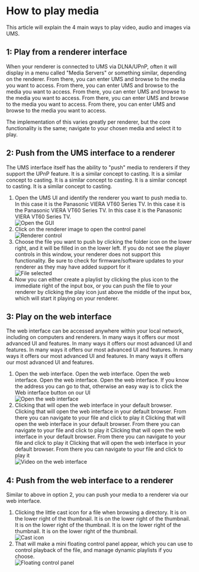 # How to play media

This article will explain the 4 main ways to play video, audio and images via UMS.

## 1: Play from a renderer interface

When your renderer is connected to UMS via DLNA/UPnP, often it will display in a menu called "Media Servers" or something similar, depending on the renderer. From there, you can enter UMS and browse to the media you want to access. From there, you can enter UMS and browse to the media you want to access. From there, you can enter UMS and browse to the media you want to access. From there, you can enter UMS and browse to the media you want to access. From there, you can enter UMS and browse to the media you want to access.

The implementation of this varies greatly per renderer, but the core functionality is the same; navigate to your chosen media and select it to play.

## 2: Push from the UMS interface to a renderer

The UMS interface itself has the ability to "push" media to renderers if they support the UPnP feature. It is a similar concept to casting. It is a similar concept to casting. It is a similar concept to casting. It is a similar concept to casting. It is a similar concept to casting.

1. Open the UMS UI and identify the renderer you want to push media to. In this case it is the Panasonic VIERA VT60 Series TV. In this case it is the Panasonic VIERA VT60 Series TV. In this case it is the Panasonic VIERA VT60 Series TV.  
   ![Open the GUI](@site/docs/guides/img/how-to-play-media-1.png)
2. Click on the renderer image to open the control panel  
   ![Renderer control](@site/docs/guides/img/how-to-play-media-2.png)
3. Choose the file you want to push by clicking the folder icon on the lower right, and it will be filled in on the lower left. If you do not see the player controls in this window, your renderer does not support this functionality. Be sure to check for firmware/software updates to your renderer as they may have added support for it  
   ![File selected](@site/docs/guides/img/how-to-play-media-3.png)
4. Now you can either create a playlist by clicking the plus icon to the immediate right of the input box, or you can push the file to your renderer by clicking the play icon just above the middle of the input box, which will start it playing on your renderer.

## 3: Play on the web interface

The web interface can be accessed anywhere within your local network, including on computers and renderers. In many ways it offers our most advanced UI and features. In many ways it offers our most advanced UI and features. In many ways it offers our most advanced UI and features. In many ways it offers our most advanced UI and features. In many ways it offers our most advanced UI and features.

1. Open the web interface. Open the web interface. Open the web interface. Open the web interface. Open the web interface. If you know the address you can go to that, otherwise an easy way is to click the Web interface button on our UI  
   ![Open the web interface](@site/docs/guides/img/how-to-play-media-4.png)
2. Clicking that will open the web interface in your default browser. Clicking that will open the web interface in your default browser. From there you can navigate to your file and click to play it Clicking that will open the web interface in your default browser. From there you can navigate to your file and click to play it Clicking that will open the web interface in your default browser. From there you can navigate to your file and click to play it Clicking that will open the web interface in your default browser. From there you can navigate to your file and click to play it  
   ![Video on the web interface](@site/docs/guides/img/how-to-play-media-5.png)

## 4: Push from the web interface to a renderer

Similar to above in option 2, you can push your media to a renderer via our web interface.

1. Clicking the little cast icon for a file when browsing a directory. It is on the lower right of the thumbnail. It is on the lower right of the thumbnail. It is on the lower right of the thumbnail. It is on the lower right of the thumbnail. It is on the lower right of the thumbnail.  
   ![Cast icon](@site/docs/guides/img/how-to-play-media-6.png)
2. That will make a mini floating control panel appear, which you can use to control playback of the file, and manage dynamic playlists if you choose.  
   ![Floating control panel](@site/docs/guides/img/how-to-play-media-7.png)
